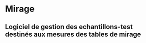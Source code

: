 # Mirage

## Logiciel de gestion des echantillons-test destinés aux mesures des tables de mirage

[](docs/screen1.png)

[](docs/screen2.png)

[](docs/screen3.png)
